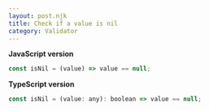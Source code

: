```yaml
---
layout: post.njk
title: Check if a value is nil
category: Validator
---
```


**JavaScript version**

```js
const isNil = (value) => value == null;
```

**TypeScript version**

```js
const isNil = (value: any): boolean => value == null;
```
